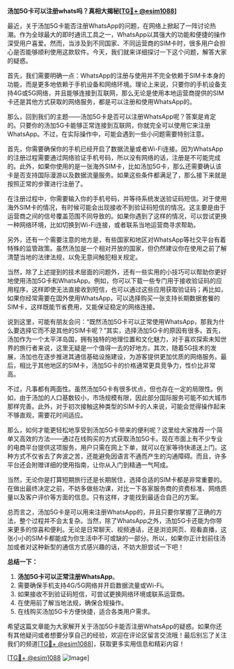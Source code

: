 **汤加5G卡可以注册whats吗？真相大揭秘[[TG💪+ @esim1088](https://t.me/s/esim1088)]**

最近，关于汤加5G卡能否注册WhatsApp的问题，在网络上掀起了一阵讨论热潮。作为全球最大的即时通讯工具之一，WhatsApp以其强大的功能和便捷的操作深受用户喜爱。然而，当涉及到不同国家、不同运营商的SIM卡时，很多用户会担心是否能够顺利使用这款软件。今天，我们就来详细探讨一下这个问题，解答大家的疑惑。

首先，我们需要明确一点：WhatsApp的注册与使用并不完全依赖于SIM卡本身的功能，而是更多地依赖于手机设备和网络环境。理论上来说，只要你的手机设备支持4G或5G网络，并且能够连接到互联网，那么无论是使用本地运营商提供的SIM卡还是其他方式获取的网络服务，都是可以注册和使用WhatsApp的。

那么，回到我们的主题——汤加5G卡是否可以注册WhatsApp呢？答案是肯定的。只要你的汤加5G卡能够正常连接到互联网，你就完全可以使用它来注册WhatsApp。不过，在实际操作中，可能会遇到一些小问题需要特别注意。

首先，你需要确保你的手机已经开启了数据流量或者Wi-Fi连接。因为WhatsApp的注册过程需要通过网络验证手机号码，所以没有网络的话，注册是不可能完成的。此外，如果你使用的是一张海外SIM卡，比如汤加5G卡，那么还需要确认该卡是否支持国际漫游以及数据流量服务。如果这些条件都满足了，那么接下来就是按照正常的步骤进行注册了。

在注册过程中，你需要输入你的手机号码，并等待系统发送验证码短信。对于使用海外SIM卡的情况，有时候可能会出现接收不到验证码短信的情况。这主要是由于运营商之间的信号覆盖范围不同导致的。如果你遇到了这样的情况，可以尝试更换一种网络环境，比如切换到Wi-Fi连接，或者联系当地运营商寻求帮助。

另外，还有一个需要注意的地方是，有些国家和地区对WhatsApp等社交平台有着特殊的监管政策。虽然汤加是一个相对开放的国家，但仍然建议你在使用之前了解清楚当地的法律法规，以免无意间触犯相关规定。

当然，除了上述提到的技术层面的问题外，还有一些实用的小技巧可以帮助你更好地使用汤加5G卡和WhatsApp。例如，你可以下载一些专门用于接收验证码的应用程序，这样即使无法直接收到短信，也可以通过这些应用获取验证码；再比如，如果你经常需要在国外使用WhatsApp，可以选择购买一张支持长期数据套餐的SIM卡，这样既能节省费用，又能保证稳定的网络连接。

说到这里，可能有朋友会问：“既然汤加5G卡可以正常使用WhatsApp，那我为什么要选择它而不是其他的SIM卡呢？”其实，选择汤加5G卡的原因有很多。首先，汤加作为一个太平洋岛国，拥有独特的地理位置和文化魅力，对于喜欢探索未知世界的旅行者来说，这里无疑是一个值得一去的好地方。其次，随着5G技术的发展，汤加也在逐步推进其通信基础设施建设，为游客提供更加优质的网络服务。最后，相比于其他地区的SIM卡，汤加5G卡的价格通常更具竞争力，性价比非常高。

不过，凡事都有两面性。虽然汤加5G卡有很多优点，但也存在一定的局限性。例如，由于汤加的人口基数较小，市场规模有限，因此部分国际服务可能不如大城市那样完善。此外，对于初次接触这种类型的SIM卡的人来说，可能会觉得操作起来不够直观，需要花时间适应。

那么，如何才能更轻松地享受到汤加5G卡带来的便利呢？这里给大家推荐一个简单又高效的方法——通过在线购买的方式获取汤加5G卡。现在市面上有不少专业的电商平台提供这项服务，用户只需在网上下单，就可以在家等待快递送上门。这种方式不仅省去了奔波之苦，还能避免因语言不通而产生的沟通障碍。而且，许多平台还会附赠详细的使用指南，让你从入门到精通一气呵成。

当然，无论你是打算短期旅行还是长期居住，选择合适的SIM卡都是非常重要的。在做出最终决定之前，不妨多做些功课，对比一下各家服务商的资费标准、网络质量以及客户评价等方面的信息。只有这样，才能找到最适合自己的方案。

总而言之，汤加5G卡是可以用来注册WhatsApp的，并且只要你掌握了正确的方法，整个过程并不会太复杂。当然，除了WhatsApp之外，汤加5G卡还能为你带来更多的惊喜和便利。无论是日常聊天、视频通话，还是浏览网页、观看直播，这张小小的SIM卡都能成为你生活中不可或缺的一部分。所以，如果你正计划前往汤加或者对这种新型的通信方式感兴趣的话，不妨大胆尝试一下吧！

**总结一下：**
1. **汤加5G卡可以正常注册WhatsApp**。
2. 需要确保手机支持4G/5G网络并开启数据流量或Wi-Fi。
3. 如果接收不到验证码短信，可尝试更换网络环境或联系运营商。
4. 在使用前了解当地法规，确保合规操作。
5. 在线购买汤加5G卡方便快捷，适合各类用户需求。

希望这篇文章能为大家解开关于汤加5G卡能否注册WhatsApp的疑惑。如果你还有其他疑问或者想要分享自己的经验，欢迎在评论区留言交流哦！最后别忘了关注我们的频道[[TG💪+ @esim1088](https://t.me/s/esim1088)]，获取更多实用信息和精彩内容！

[[TG💪+ @esim1088](https://t.me/s/esim1088) ![Image](https://i.postimg.cc/4NQfJmqS/Snipaste-2025-05-13-00-14-12.png)]